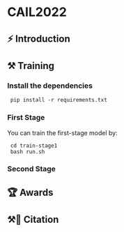 # CAIL2022

## ⚡ Introduction

## ⚒️ Training
### Install the dependencies
```
 pip install -r requirements.txt
```

### First Stage
You can train the first-stage model by:

```
 cd train-stage1
 bash run.sh
```
### Second Stage

## 🏆 Awards

## ⚒📕 Citation
